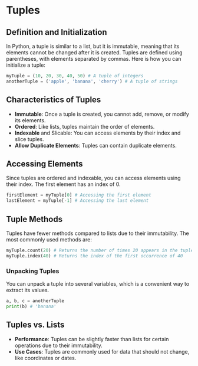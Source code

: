 # Tuples

## Definition and Initialization

In Python, a tuple is similar to a list, but it is immutable, meaning that its elements cannot be changed after it is created. Tuples are defined using parentheses, with elements separated by commas. Here is how you can initialize a tuple:

```python
myTuple = (10, 20, 30, 40, 50) # A tuple of integers
anotherTuple = ('apple', 'banana', 'cherry') # A tuple of strings
```

## Characteristics of Tuples

- **Immutable**: Once a tuple is created, you cannot add, remove, or modify its elements.
- **Ordered**: Like lists, tuples maintain the order of elements.
- **Indexable** and Slicable: You can access elements by their index and slice tuples.
- **Allow Duplicate Elements**: Tuples can contain duplicate elements.

## Accessing Elements

Since tuples are ordered and indexable, you can access elements using their index. The first element has an index of 0.

```python
firstElement = myTuple[0] # Accessing the first element
lastElement = myTuple[-1] # Accessing the last element
```

## Tuple Methods

Tuples have fewer methods compared to lists due to their immutability. The most commonly used methods are:

```python
myTuple.count(20) # Returns the number of times 20 appears in the tuple
myTuple.index(40) # Returns the index of the first occurrence of 40
```

### Unpacking Tuples

You can unpack a tuple into several variables, which is a convenient way to extract its values.

```python
a, b, c = anotherTuple
print(b) # 'banana'
```

## Tuples vs. Lists

- **Performance**: Tuples can be slightly faster than lists for certain operations due to their immutability.
- **Use Cases**: Tuples are commonly used for data that should not change, like coordinates or dates.